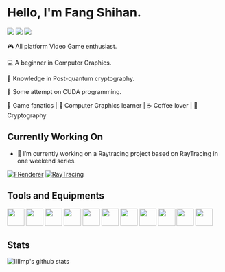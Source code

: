 # Hello, I'm Fang Shihan.

[![](https://img.shields.io/badge/-@IIIImp-%23181717?style=flat-square&logo=github&color=000000&labelColor)](https://github.com/IIIImp)
[![](https://img.shields.io/badge/-@IIIImp-%23000000?style=flat-square&logo=LeetCode&color=000000)](https://leetcode.cn/u/iiiimp-3/)
[![](https://img.shields.io/badge/-@IIIImp-%23000000?style=flat-square&logo=Codewars)](https://www.codewars.com/users/IIIImp)

:video_game: All platform Video Game enthusiast.

:computer: A beginner in Computer Graphics.

:key: Knowledge in Post-quantum cryptography.

:floppy_disk: Some attempt on CUDA programming.

🖖 Game fanatics | 🍎 Computer Graphics learner | ☕️ Coffee lover | 🌵 Cryptography

## Currently Working On

- 🔭 I’m currently working on a Raytracing project based on RayTracing in one weekend series.

[![FRenderer](https://svg.bookmark.style/api?url=https://github.com/IIIImp/FRenderer&mode=light&style=horizontal)](https://github.com/IIIImp/FRenderer)
[![RayTracing](https://svg.bookmark.style/api?url=https://github.com/IIIImp/RayTracing_Reconstruct&mode=dark&style=horizontal)](https://github.com/IIIImp/RayTracing_Reconstruct)

## Tools and Equipments
  <code><img height="40" src="https://cdn.simpleicons.org/C++?viewbox=auto"></code>
  <code><img height="40" src="https://cdn.simpleicons.org/python?viewbox=auto"></code>
  <code><img height="40" src="https://cdn.simpleicons.org/git?viewbox=auto"></code>
  <code><img height="40" src="https://cdn.simpleicons.org/github?viewbox=auto"></code>
  <code><img height="40" src="https://cdn.simpleicons.org/Linux?viewbox=auto"></code>
  <code><img height="40" src="https://cdn.simpleicons.org/unrealengine?viewbox=auto"></code>
  <code><img height="40" src="https://cdn.simpleicons.org/vulkan?viewbox=auto"></code>
  <code><img height="40" src="https://cdn.simpleicons.org/nvidia?viewbox=auto"></code>
  <code><img height="40" src="https://cdn.simpleicons.org/playstation?viewbox=auto"></code>
  <code><img height="40" src="https://cdn.simpleicons.org/steam?viewbox=auto"></code>
  <code><img height="40" src="https://cdn.simpleicons.org/epicgames?viewbox=auto"></code>

## Stats

![IIIImp's github stats](https://github-readme-stats.vercel.app/api?username=IIIImp&show_icons=true&theme=dracula)
<!--
**IIIImp/IIIImp** is a ✨ _special_ ✨ repository because its `README.md` (this file) appears on your GitHub profile.

Here are some ideas to get you started:


- 🌱 I’m currently learning ...
- 👯 I’m looking to collaborate on ...
- 🤔 I’m looking for help with ...
- 💬 Ask me about ...
- 📫 How to reach me: ...
- 😄 Pronouns: ...
- ⚡ Fun fact: ...
-->
